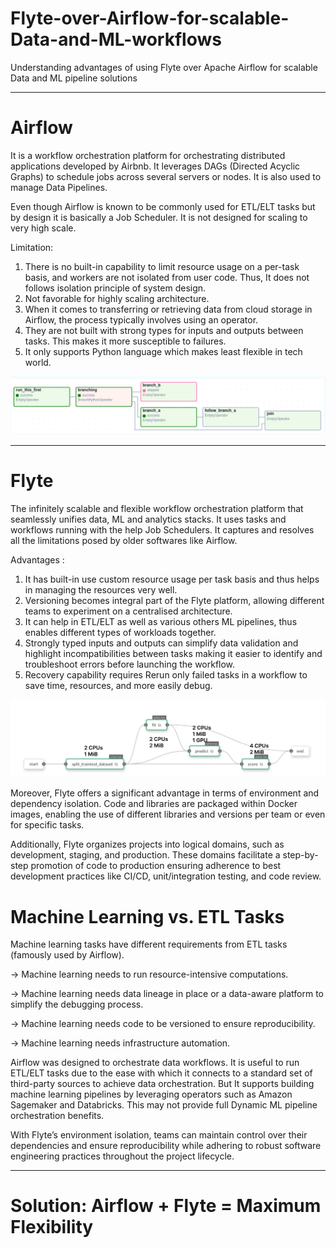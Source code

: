 # Flyte-over-Airflow-for-scalable-Data-and-ML-workflows
Understanding advantages of using Flyte over Apache Airflow for scalable Data and ML pipeline solutions 

***************************
# Airflow
It is a workflow orchestration platform for orchestrating distributed applications developed by Airbnb. It leverages DAGs (Directed Acyclic Graphs) to schedule jobs across several servers or nodes.
It is also used to manage Data Pipelines.

Even though Airflow is known to be commonly used for ETL/ELT tasks but by design it is basically a Job Scheduler. It is not designed for scaling to very high scale.

Limitation:
1.  There is no built-in capability to limit resource usage on a per-task basis, and workers are not isolated from user code. Thus, It does not follows isolation principle of system design.
2.  Not favorable for highly scaling architecture.
3.  When it comes to transferring or retrieving data from cloud storage in Airflow, the process typically involves using an operator.
4.  They are not built with strong types for inputs and outputs between tasks. This makes it more susceptible to failures.
5.  It only supports Python language which makes least flexible in tech world.


![](https://github.com/joshir199/Flyte-over-Airflow-for-scalable-Data-and-ML-workflows/blob/main/airflow.png)


**************************
# Flyte
The infinitely scalable and flexible workflow orchestration platform that seamlessly unifies data, ML and analytics stacks. It uses tasks and workflows running with the help Job Schedulers.
It captures and resolves all the limitations posed by older softwares like Airflow.

Advantages : 
1. It has built-in use custom resource usage per task basis and thus helps in managing the resources very well.
2. Versioning becomes integral part of the Flyte platform, allowing different teams to experiment on a centralised architecture. 
3. It can help in ETL/ELT as well as various others ML pipelines, thus enables different types of workloads together.
4. Strongly typed inputs and outputs can simplify data validation and highlight incompatibilities between tasks making it easier to identify and troubleshoot errors before launching the workflow.
5. Recovery capability requires Rerun only failed tasks in a workflow to save time, resources, and more easily debug.


![](https://github.com/joshir199/Flyte-over-Airflow-for-scalable-Data-and-ML-workflows/blob/main/flyte_pipeline.png)

Moreover, Flyte offers a significant advantage in terms of environment and dependency isolation. 
Code and libraries are packaged within Docker images, enabling the use of different libraries and versions per team or even for specific tasks.

Additionally, Flyte organizes projects into logical domains, such as development, staging, and production. 
These domains facilitate a step-by-step promotion of code to production ensuring adherence to best development practices like CI/CD, unit/integration testing, and code review. 

# Machine Learning vs. ETL Tasks
Machine learning tasks have different requirements from ETL tasks (famously used by Airflow).

-> Machine learning needs to run resource-intensive computations.

-> Machine learning needs data lineage in place or a data-aware platform to simplify the debugging process.

-> Machine learning needs code to be versioned to ensure reproducibility.

-> Machine learning needs infrastructure automation.

Airflow was designed to orchestrate data workflows. It is useful to run ETL/ELT tasks due to the ease with which it connects to a standard set of third-party sources to achieve data orchestration.
But It supports building machine learning pipelines by leveraging operators such as Amazon Sagemaker and Databricks. This may not provide full Dynamic ML pipeline orchestration benefits.

With Flyte’s environment isolation, teams can maintain control over their dependencies and ensure reproducibility while adhering to robust software engineering practices throughout the project lifecycle.

____________________________________________________

# Solution: Airflow + Flyte = Maximum Flexibility

